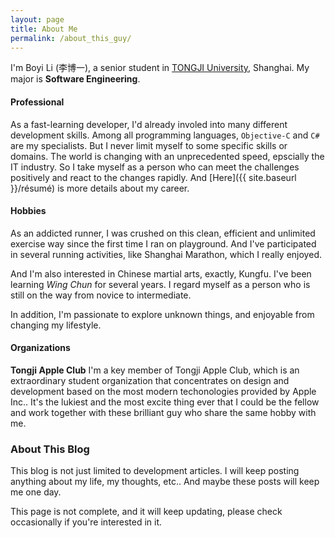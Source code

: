 ```yaml
---
layout: page
title: About Me
permalink: /about_this_guy/
---
```


I'm Boyi Li (李博一), a senior student in [TONGJI University](http://www.tongji.edu.cn/english/), Shanghai. My major is **Software Engineering**.

<h4>Professional</h4>

As a fast-learning developer, I'd already involed into many different development skills. Among all programming languages, `Objective-C` and `C#` are my specialists. But I never limit myself to some specific skills or domains. The world is changing with an unprecedented speed, epscially the IT industry. So I take myself as a person who can meet the challenges positively and react to the changes rapidly. And [Here]({{ site.baseurl }}/résumé) is more details about my career.

<h4>Hobbies</h4>

As an addicted runner, I was crushed on this clean, efficient and unlimited exercise way since the first time I ran on playground. And I've participated in several running activities, like Shanghai Marathon, which I really enjoyed.

And I'm also interested in Chinese martial arts, exactly, Kungfu. I've been learning *Wing Chun* for several years. I regard myself as a person who is still on the way from novice to intermediate.

In addition, I'm passionate to explore unknown things, and enjoyable from changing my lifestyle.

<h4>Organizations</h4>

**Tongji Apple Club**
I'm a key member of Tongji Apple Club, which is an extraordinary student organization that concentrates on design and development based on the most modern techonologies provided by Apple Inc.. It's the lukiest and the most excite thing ever that I could be the fellow and work together with these brilliant guy who share the same hobby with me.

<h3>About This Blog</h3>

This blog is not just limited to development articles. I will keep posting anything about my life, my thoughts, etc.. And maybe these posts will keep me one day.

<div class="bl-note">
	This page is not complete, and it will keep updating, please check occasionally if you're interested in it.
</div>